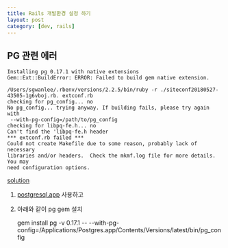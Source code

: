 ```yaml
---
title: Rails 개발환경 설정 하기
layout: post
category: [dev, rails]
--- 
```



## PG 관련 에러

    Installing pg 0.17.1 with native extensions
    Gem::Ext::BuildError: ERROR: Failed to build gem native extension.

    /Users/sgwanlee/.rbenv/versions/2.2.5/bin/ruby -r ./siteconf20180527-43505-1g6vboj.rb. extconf.rb
    checking for pg_config... no
    No pg_config... trying anyway. If building fails, please try again with
     --with-pg-config=/path/to/pg_config
    checking for libpq-fe.h... no
    Can't find the 'libpq-fe.h header
    *** extconf.rb failed ***
    Could not create Makefile due to some reason, probably lack of necessary
    libraries and/or headers.  Check the mkmf.log file for more details.  You may
    need configuration options.


[solution](https://stackoverflow.com/questions/19625487/impossible-to-install-pg-gem-on-my-mac-with-mavericks)

1. [postgresql.app](https://postgresapp.com/) 사용하고
2. 아래와 같이 pg gem 설치


    gem install pg -v 0.17.1 -- --with-pg-config=/Applications/Postgres.app/Contents/Versions/latest/bin/pg_config



